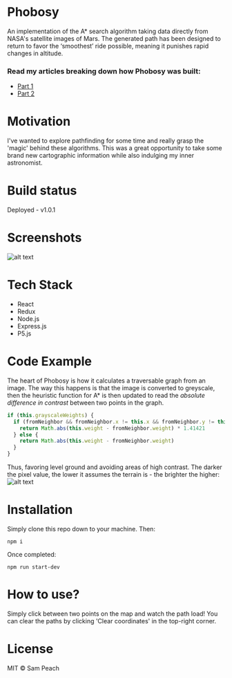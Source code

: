 # Phobosy

An implementation of the A\* search algorithm taking data directly from NASA's satellite images of Mars. The generated path has been designed to return to favor the ‘smoothest’ ride possible, meaning it punishes rapid changes in altitude.

### Read my articles breaking down how Phobosy was built:
- <a href="https://medium.com/@sampeach/how-to-use-pathfinding-algorithms-with-satellite-images-part-1-4faf429e091e?source=friends_link&sk=b24934f80bd578c2049f976d9c374ffb" target="_blank">Part 1</a>
- <a href="https://medium.com/@sampeach/how-to-use-pathfinding-algorithms-with-satellite-images-part-2-77562d4a94f3?source=friends_link&sk=9b625cb53ef08450afb18f04cae02b12" target="_blank">Part 2</a>

# Motivation

I've wanted to explore pathfinding for some time and really grasp the 'magic' behind these algorithms. This was a great opportunity to take some brand new cartographic information while also indulging my inner astronomist.

# Build status

Deployed - v1.0.1

# Screenshots

![alt text](https://imgur.com/eSjDDR8.jpg)

# Tech Stack

* React
* Redux
* Node.js
* Express.js
* P5.js

# Code Example

The heart of Phobosy is how it calculates a traversable graph from an image. The way this happens is that the image is converted to greyscale, then the heuristic function for A\* is then updated to read the _absolute difference in contrast_ between two points in the graph.

```javascript
if (this.grayscaleWeights) {
  if (fromNeighbor && fromNeighbor.x != this.x && fromNeighbor.y != this.y) {
    return Math.abs(this.weight - fromNeighbor.weight) * 1.41421
  } else {
    return Math.abs(this.weight - fromNeighbor.weight)
  }
}
```

Thus, favoring level ground and avoiding areas of high contrast. The darker the pixel value, the lower it assumes the terrain is - the brighter the higher:
![alt text](https://imgur.com/yho8qnx.png)

# Installation

Simply clone this repo down to your machine. Then:

```
npm i
```

Once completed:

```
npm run start-dev
```

# How to use?

Simply click between two points on the map and watch the path load! You can clear the paths by clicking 'Clear coordinates' in the top-right corner.

# License

MIT © Sam Peach
